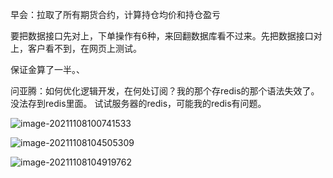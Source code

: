 早会：拉取了所有期货合约，计算持仓均价和持仓盈亏

要把数据接口先对上，下单操作有6种，来回翻数据库看不过来。先把数据接口对上，客户看不到，在网页上测试。

保证金算了一半。、





问亚腾：如何优化逻辑开发，在何处订阅？我的那个存redis的那个语法失效了。没法存到redis里面。 试试服务器的redis，可能我的redis有问题。





![image-20211108100741533](C:\Users\田付成\AppData\Roaming\Typora\typora-user-images\image-20211108100741533.png)

![image-20211108104505309](C:\Users\田付成\AppData\Roaming\Typora\typora-user-images\image-20211108104505309.png)

![image-20211108104919762](C:\Users\田付成\AppData\Roaming\Typora\typora-user-images\image-20211108104919762.png)
